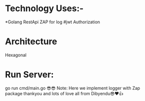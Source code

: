 # Technology Uses:-
  *Golang
  RestApi
  ZAP for log
#jwt Authorization
# Architecture
  Hexagonal

# Run Server:
 go run cmd/main.go    😎😎
Note: Here we implement logger with Zap package
thankyou and lots of love all from Dibyendu😎❤️👍
